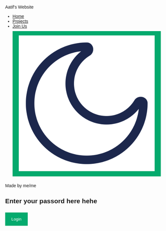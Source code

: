 <html lang="en" id = "Html">
<head>
    <meta charset="UTF-8">
    <meta name="viewport" content="width=device-width, initial-scale=1.0">
    <script src="https://cdn.tailwindcss.com"></script>
    <script>
        tailwind.config = {
            darkMode: 'selector',
            theme: {
                extend: {
                colors: {
                    clifford: '#da373d',
          }
        }
      }
    }
    </script>
</head>
<body class="bg-white dark:bg-slate-800 transition-colors">
    <nav class="flex justify-between bg-gradient-to-r from-indigo-500 from 10% via-sky-500 via-30% to-emerald-500">
        <span class="px-20 py-4 font-semibold text-xl text-white transform-gpu transition-transform hover:-translate-y-1">Aatif's Website</span>
        <ul class="px-28 text-[17px] py-4 flex space-x-6 justify-end font-mono">
            <a href="htme.jpg"><li class="border-2 border-slate-200 hover:border-2 hover:border-slate-800 transform-gpu transition-transform text-white hover:bg-orange-500 hover:-translate-y-1 px-4 rounded-full py-[5px]">Home</li></a>
            <a href="htme.jpg"><li class="border-2 border-slate-200 hover:border-2 hover:border-slate-800 transform-gpu transition-transform text-white hover:bg-orange-500 hover:-translate-y-1 px-4 rounded-full py-[5px]">Projects</li></a>
                    <a href="htme.jpg"><li class="border-2 border-slate-200 hover:border-2 hover:border-slate-800 transform-gpu transition-transform text-white hover:bg-orange-500 hover:-translate-y-1 px-4 rounded-full py-[5px]">Join Us</li></a>
            <button onclick="darkmode()" id = "darkmode-btn" class="transform-gpu transition-transform hover:-translate-y-1"><img class = "w-8" src="dark.svg"></button>
        </ul>
    </nav>
<head>
    <meta charset="UTF-8">
    <meta name="viewport" content="width=device-width, initial-scale=1.0">
    <title>Test 1205</title>
    <style>
        body {font-family: Arial, Helvetica, sans-serif;}
        input[type=text], input[type=password] {
            width: 100%;
            padding: 12px 20px;
            margin: 8px 0;
            display: inline-block;
            border: 1px solid #ccc;
            box-sizing: border-box;
        }
        button {
            background-color: #04AA6D;
            color: white;
            padding: 14px 20px;
            margin: 8px 0;
            border: none;
            cursor: pointer;
            width: 100%;
        }
        button:hover {opacity: 0.8;}
        .cancelbtn {
            width: auto;
            padding: 10px 18px;
            background-color: #f44336;
        }
        .modal {
            display: none;
            position: fixed;
            z-index: 1;
            left: 0;
            top: 0;
            width: 100%;
            height: 100%;
            overflow: auto;
            background-color: rgba(0,0,0,0.4);
            padding-top: 60px;
        }
        .modal-content {
            background-color: #fefefe;
            margin: 5% auto;
            border: 1px solid #888;
            width: 80%;
            padding: 20px;
        }
        .imgcontainer {
            text-align: center;
            margin: 24px 0 12px 0;
        }
        img.avatar {
            width: 40%;
            border-radius: 50%;
        }
        .close {
            position: absolute;
            right: 25px;
            top: 0;
            color: #000;
            font-size: 35px;
            font-weight: bold;
        }
        .close:hover, .close:focus {
            color: red;
            cursor: pointer;
        }
    </style>
</head>
<body>
<h9>Made by me/me </h9>
<h2>Enter your passord here hehe</h2>
<button onclick="document.getElementById('id01').style.display='block'" style="width:auto;">Login</button>

<div id="id01" class="modal">
    <div class="modal-content">
        <div class="imgcontainer">
            <span onclick="document.getElementById('id01').style.display='none'" class="close" title="Close Modal">&times;</span>
            <img src="img_avatar2.png" alt="Avatar" class="avatar">
        </div>
        <form id="loginForm" onsubmit="return redirectToSite(event)">
            <div class="container">
                <label for="uname"><b>Username</b></label>
                <input type="text" id="uname" placeholder="Enter Username" required>

                <label for="psw"><b>Password</b></label>
                <input type="password" id="psw" placeholder="Enter Password" required>

                <button type="submit">Login</button>
                <label>
                    <input type="checkbox" checked="checked" name="remember"> Remember me
                </label>
            </div>
            <div class="container" style="background-color:#f1f1f1">
                <button type="button" onclick="document.getElementById('id01').style.display='none'" class="cancelbtn">Cancel</button>
                <span class="psw">Forgot <a href="#">password?</a></span>
            </div>
        </form>
    </div>
</div>

<script>
// Close modal when clicking outside of it
window.onclick = function(event) {
    const modal = document.getElementById('id01');
    if (event.target == modal) {
        modal.style.display = "none";
    }
};

// Redirect without validation
function redirectToSite(event) {
    event.preventDefault(); // Prevent default form submission
    alert("Redirecting to the site...");
    window.location.href = "https://786promax.github.io/voie.github.io/"; // Replace with your desired URL
}
</script>

</body>
</html>
